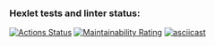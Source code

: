 ### Hexlet tests and linter status:
[![Actions Status](https://github.com/DZharenko/python-project-49/actions/workflows/hexlet-check.yml/badge.svg)](https://github.com/DZharenko/python-project-49/actions)
[![Maintainability Rating](https://sonarcloud.io/api/project_badges/measure?project=DZharenko_python-project-49&metric=sqale_rating)](https://sonarcloud.io/summary/new_code?id=DZharenko_python-project-49)
[![asciicast](https://asciinema.org/a/DTE1NcV1tRo2f73GB0wO9cbmX.svg)](https://asciinema.org/a/DTE1NcV1tRo2f73GB0wO9cbmX)
